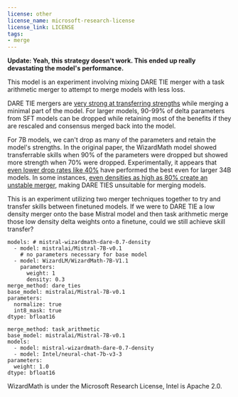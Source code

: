 ```yaml
---
license: other
license_name: microsoft-research-license
license_link: LICENSE
tags:
- merge
---
```


**Update: Yeah, this strategy doesn't work. This ended up really devastating the model's performance.**

This model is an experiment involving mixing DARE TIE merger with a task arithmetic merger to attempt to merge models with less loss.

DARE TIE mergers are [very strong at transferring strengths](https://medium.com/@minh.hoque/paper-explained-language-models-are-super-mario-2ebce6c2cf35) while merging a minimal part of the model. For larger models, 90-99% of delta parameters from SFT models can be dropped while retaining most of the benefits if they are rescaled and consensus merged back into the model.

For 7B models, we can't drop as many of the parameters and retain the model's strengths. In the original paper, the WizardMath model showed transferrable skills when 90% of the parameters were dropped but showed more strength when 70% were dropped. Experimentally, it appears that [even lower drop rates like 40%](https://github.com/cg123/mergekit/issues/26) have performed the best even for larger 34B models. In some instances, [even densities as high as 80% create an unstable merger](https://huggingface.co/jan-hq/supermario-v1), making DARE TIES unsuitable for merging models.

This is an experiment utilizing two merger techniques together to try and transfer skills between finetuned models. If we were to DARE TIE a low density merger onto the base Mistral model and then task arithmetic merge those low density delta weights onto a finetune, could we still achieve skill transfer?

```
models: # mistral-wizardmath-dare-0.7-density
  - model: mistralai/Mistral-7B-v0.1
    # no parameters necessary for base model
  - model: WizardLM/WizardMath-7B-V1.1
    parameters:
      weight: 1
      density: 0.3
merge_method: dare_ties
base_model: mistralai/Mistral-7B-v0.1
parameters:
  normalize: true
  int8_mask: true
dtype: bfloat16

merge_method: task_arithmetic
base_model: mistralai/Mistral-7B-v0.1
models:
  - model: mistral-wizardmath-dare-0.7-density
  - model: Intel/neural-chat-7b-v3-3
parameters:
  weight: 1.0
dtype: bfloat16
```

WizardMath is under the Microsoft Research License, Intel is Apache 2.0.
